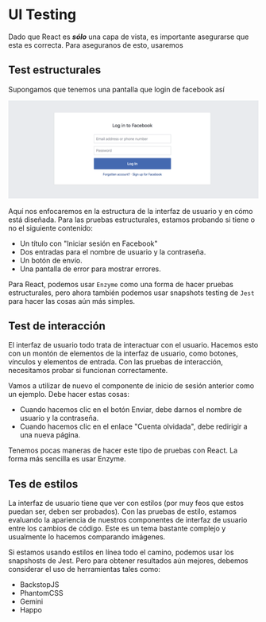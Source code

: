 # UI Testing

Dado que React es _**sólo**_ una capa de vista, es importante asegurarse que esta es correcta. Para aseguranos de esto, usaremos 

## Test estructurales

Supongamos que tenemos una pantalla que login de facebook así

![](/assets/login-facebook.png)

Aquí nos enfocaremos en la estructura de la interfaz de usuario y en cómo está diseñada. Para las pruebas estructurales, estamos probando si tiene o no el siguiente contenido:

* Un título con "Iniciar sesión en Facebook"
* Dos entradas para el nombre de usuario y la contraseña.
* Un botón de envío.
* Una pantalla de error para mostrar errores.

Para React, podemos usar `Enzyme` como una forma de hacer pruebas estructurales, pero ahora también podemos usar snapshots testing de `Jest` para hacer las cosas aún más simples.

## Test de interacción

El interfaz de usuario todo trata de interactuar con el usuario. Hacemos esto con un montón de elementos de la interfaz de usuario, como botones, vínculos y elementos de entrada. Con las pruebas de interacción, necesitamos probar si funcionan correctamente.

Vamos a utilizar de nuevo el componente de inicio de sesión anterior como un ejemplo. Debe hacer estas cosas:

* Cuando hacemos clic en el botón Enviar, debe darnos el nombre de usuario y la contraseña.
* Cuando hacemos clic en el enlace "Cuenta olvidada", debe redirigir a una nueva página.

Tenemos pocas maneras de hacer este tipo de pruebas con React. La forma más sencilla es usar Enzyme.

## Tes de estilos

La interfaz de usuario tiene que ver con estilos (por muy feos que estos puedan ser, deben ser probados). Con las pruebas de estilo, estamos evaluando la apariencia de nuestros componentes de interfaz de usuario entre los cambios de código. Este es un tema bastante complejo y usualmente lo hacemos comparando imágenes.

Si estamos usando estilos en línea todo el camino, podemos usar los snapshosts de Jest. Pero para obtener resultados aún mejores, debemos considerar el uso de herramientas tales como:

* BackstopJS
* PhantomCSS
* Gemini
* Happo